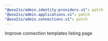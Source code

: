 ```yaml
---
"@wso2is/admin.identity-providers.v1": patch
"@wso2is/admin.applications.v1": patch
"@wso2is/admin.connections.v1": patch
---
```


Improve connection templates listing page

